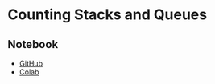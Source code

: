 # Counting Stacks and Queues

## Notebook

* [GitHub](https://github.com/abstractions-in-python/abstractions-in-python.github.io/blob/master/notebooks/Counting_Stacks_and_Queues_chapter.ipynb)
* [Colab](https://drive.google.com/file/d/12OQ15mruTKzuKpLBmSQ_fX5aL5W6HNa7/view?usp=sharing)
